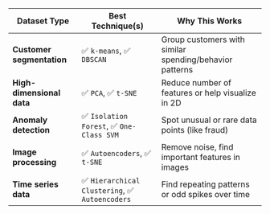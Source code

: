 | **Dataset Type**          | **Best Technique(s)**                         | **Why This Works**                                      |
| ------------------------- | --------------------------------------------- | ------------------------------------------------------- |
| **Customer segmentation** | ✅ `k-means`, ✅ `DBSCAN`                       | Group customers with similar spending/behavior patterns |
| **High-dimensional data** | ✅ `PCA`, ✅ `t-SNE`                            | Reduce number of features or help visualize in 2D       |
| **Anomaly detection**     | ✅ `Isolation Forest`, ✅ `One-Class SVM`       | Spot unusual or rare data points (like fraud)           |
| **Image processing**      | ✅ `Autoencoders`, ✅ `t-SNE`                   | Remove noise, find important features in images         |
| **Time series data**      | ✅ `Hierarchical Clustering`, ✅ `Autoencoders` | Find repeating patterns or odd spikes over time         |
